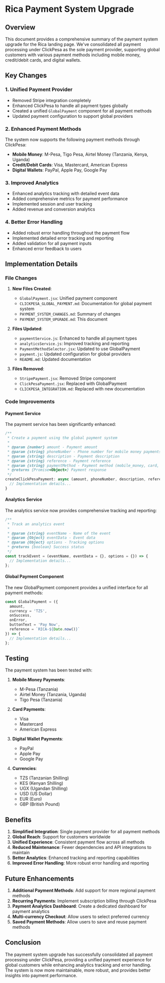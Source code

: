 # Rica Payment System Upgrade

## Overview

This document provides a comprehensive summary of the payment system upgrade for the Rica landing page. We've consolidated all payment processing under ClickPesa as the sole payment provider, supporting global customers with various payment methods including mobile money, credit/debit cards, and digital wallets.

## Key Changes

### 1. Unified Payment Provider

- Removed Stripe integration completely
- Enhanced ClickPesa to handle all payment types globally
- Created a unified `GlobalPayment` component for all payment methods
- Updated payment configuration to support global providers

### 2. Enhanced Payment Methods

The system now supports the following payment methods through ClickPesa:

- **Mobile Money**: M-Pesa, Tigo Pesa, Airtel Money (Tanzania, Kenya, Uganda)
- **Credit/Debit Cards**: Visa, Mastercard, American Express
- **Digital Wallets**: PayPal, Apple Pay, Google Pay

### 3. Improved Analytics

- Enhanced analytics tracking with detailed event data
- Added comprehensive metrics for payment performance
- Implemented session and user tracking
- Added revenue and conversion analytics

### 4. Better Error Handling

- Added robust error handling throughout the payment flow
- Implemented detailed error tracking and reporting
- Added validation for all payment inputs
- Enhanced error feedback to users

## Implementation Details

### File Changes

1. **New Files Created**:
   - `GlobalPayment.jsx`: Unified payment component
   - `CLICKPESA_GLOBAL_PAYMENT.md`: Documentation for global payment system
   - `PAYMENT_SYSTEM_CHANGES.md`: Summary of changes
   - `PAYMENT_SYSTEM_UPGRADE.md`: This document

2. **Files Updated**:
   - `paymentService.js`: Enhanced to handle all payment types
   - `analyticsService.js`: Improved tracking and reporting
   - `PaymentMethodSelector.jsx`: Updated to use GlobalPayment
   - `payment.js`: Updated configuration for global providers
   - `README.md`: Updated documentation

3. **Files Removed**:
   - `StripePayment.jsx`: Removed Stripe component
   - `ClickPesaPayment.jsx`: Replaced with GlobalPayment
   - `CLICKPESA_INTEGRATION.md`: Replaced with new documentation

### Code Improvements

#### Payment Service

The payment service has been significantly enhanced:

```javascript
/**
 * Create a payment using the global payment system
 * 
 * @param {number} amount - Payment amount
 * @param {string} phoneNumber - Phone number for mobile money payments
 * @param {string} description - Payment description
 * @param {string} reference - Payment reference
 * @param {string} paymentMethod - Payment method (mobile_money, card, wallet)
 * @returns {Promise<Object>} Payment response
 */
createClickPesaPayment: async (amount, phoneNumber, description, reference, paymentMethod = 'mobile_money') => {
  // Implementation details...
}
```

#### Analytics Service

The analytics service now provides comprehensive tracking and reporting:

```javascript
/**
 * Track an analytics event
 * 
 * @param {string} eventName - Name of the event
 * @param {Object} eventData - Event data
 * @param {Object} options - Tracking options
 * @returns {boolean} Success status
 */
const trackEvent = (eventName, eventData = {}, options = {}) => {
  // Implementation details...
};
```

#### Global Payment Component

The new GlobalPayment component provides a unified interface for all payment methods:

```jsx
const GlobalPayment = ({ 
  amount, 
  currency = 'TZS', 
  onSuccess, 
  onError, 
  buttonText = 'Pay Now',
  reference = `RICA-${Date.now()}`
}) => {
  // Implementation details...
};
```

## Testing

The payment system has been tested with:

1. **Mobile Money Payments**:
   - M-Pesa (Tanzania)
   - Airtel Money (Tanzania, Uganda)
   - Tigo Pesa (Tanzania)

2. **Card Payments**:
   - Visa
   - Mastercard
   - American Express

3. **Digital Wallet Payments**:
   - PayPal
   - Apple Pay
   - Google Pay

4. **Currencies**:
   - TZS (Tanzanian Shilling)
   - KES (Kenyan Shilling)
   - UGX (Ugandan Shilling)
   - USD (US Dollar)
   - EUR (Euro)
   - GBP (British Pound)

## Benefits

1. **Simplified Integration**: Single payment provider for all payment methods
2. **Global Reach**: Support for customers worldwide
3. **Unified Experience**: Consistent payment flow across all methods
4. **Reduced Maintenance**: Fewer dependencies and API integrations to maintain
5. **Better Analytics**: Enhanced tracking and reporting capabilities
6. **Improved Error Handling**: More robust error handling and reporting

## Future Enhancements

1. **Additional Payment Methods**: Add support for more regional payment methods
2. **Recurring Payments**: Implement subscription billing through ClickPesa
3. **Payment Analytics Dashboard**: Create a dedicated dashboard for payment analytics
4. **Multi-currency Checkout**: Allow users to select preferred currency
5. **Saved Payment Methods**: Allow users to save and reuse payment methods

## Conclusion

The payment system upgrade has successfully consolidated all payment processing under ClickPesa, providing a unified payment experience for global customers while enhancing analytics tracking and error handling. The system is now more maintainable, more robust, and provides better insights into payment performance.
